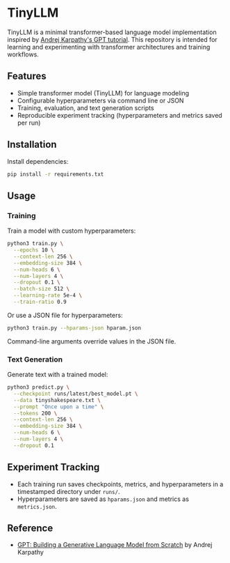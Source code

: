 # TinyLLM

TinyLLM is a minimal transformer-based language model implementation inspired by [Andrej Karpathy's GPT tutorial](https://www.youtube.com/watch?v=kCc8FmEb1nY). This repository is intended for learning and experimenting with transformer architectures and training workflows.

## Features
- Simple transformer model (TinyLLM) for language modeling
- Configurable hyperparameters via command line or JSON
- Training, evaluation, and text generation scripts
- Reproducible experiment tracking (hyperparameters and metrics saved per run)

## Installation
Install dependencies:
```bash
pip install -r requirements.txt
```

## Usage

### Training
Train a model with custom hyperparameters:
```bash
python3 train.py \
  --epochs 10 \
  --context-len 256 \
  --embedding-size 384 \
  --num-heads 6 \
  --num-layers 4 \
  --dropout 0.1 \
  --batch-size 512 \
  --learning-rate 5e-4 \
  --train-ratio 0.9
```

Or use a JSON file for hyperparameters:
```bash
python3 train.py --hparams-json hparam.json
```
Command-line arguments override values in the JSON file.

### Text Generation
Generate text with a trained model:
```bash
python3 predict.py \
  --checkpoint runs/latest/best_model.pt \
  --data tinyshakespeare.txt \
  --prompt "Once upon a time" \
  --tokens 200 \
  --context-len 256 \
  --embedding-size 384 \
  --num-heads 6 \
  --num-layers 4 \
  --dropout 0.1
```

## Experiment Tracking
- Each training run saves checkpoints, metrics, and hyperparameters in a timestamped directory under `runs/`.
- Hyperparameters are saved as `hparams.json` and metrics as `metrics.json`.

## Reference
- [GPT: Building a Generative Language Model from Scratch](https://www.youtube.com/watch?v=kCc8FmEb1nY) by Andrej Karpathy